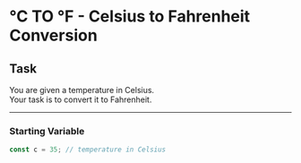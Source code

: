 # °C TO °F - Celsius to Fahrenheit Conversion

## Task

You are given a temperature in Celsius.  
Your task is to convert it to Fahrenheit.

---

### Starting Variable

```js
const c = 35; // temperature in Celsius
```
